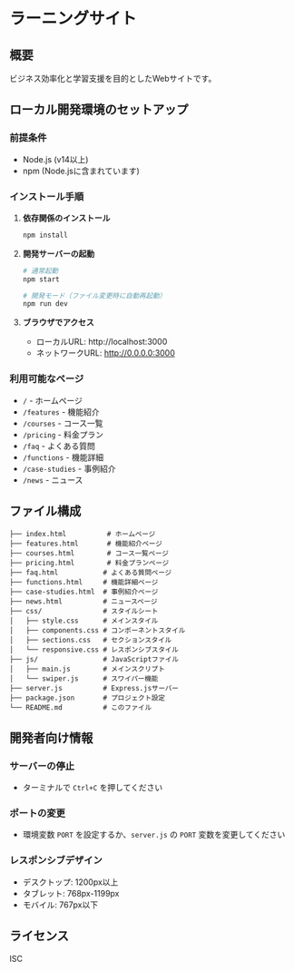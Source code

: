 # ラーニングサイト

## 概要
ビジネス効率化と学習支援を目的としたWebサイトです。

## ローカル開発環境のセットアップ

### 前提条件
- Node.js (v14以上)
- npm (Node.jsに含まれています)

### インストール手順

1. **依存関係のインストール**
   ```bash
   npm install
   ```

2. **開発サーバーの起動**
   ```bash
   # 通常起動
   npm start

   # 開発モード（ファイル変更時に自動再起動）
   npm run dev
   ```

3. **ブラウザでアクセス**
   - ローカルURL: http://localhost:3000
   - ネットワークURL: http://0.0.0.0:3000

### 利用可能なページ
- `/` - ホームページ
- `/features` - 機能紹介
- `/courses` - コース一覧
- `/pricing` - 料金プラン
- `/faq` - よくある質問
- `/functions` - 機能詳細
- `/case-studies` - 事例紹介
- `/news` - ニュース

## ファイル構成
```
├── index.html          # ホームページ
├── features.html       # 機能紹介ページ
├── courses.html        # コース一覧ページ
├── pricing.html        # 料金プランページ
├── faq.html           # よくある質問ページ
├── functions.html     # 機能詳細ページ
├── case-studies.html  # 事例紹介ページ
├── news.html          # ニュースページ
├── css/               # スタイルシート
│   ├── style.css      # メインスタイル
│   ├── components.css # コンポーネントスタイル
│   ├── sections.css   # セクションスタイル
│   └── responsive.css # レスポンシブスタイル
├── js/                # JavaScriptファイル
│   ├── main.js        # メインスクリプト
│   └── swiper.js      # スワイパー機能
├── server.js          # Express.jsサーバー
├── package.json       # プロジェクト設定
└── README.md          # このファイル
```

## 開発者向け情報

### サーバーの停止
- ターミナルで `Ctrl+C` を押してください

### ポートの変更
- 環境変数 `PORT` を設定するか、`server.js` の `PORT` 変数を変更してください

### レスポンシブデザイン
- デスクトップ: 1200px以上
- タブレット: 768px-1199px
- モバイル: 767px以下

## ライセンス
ISC
